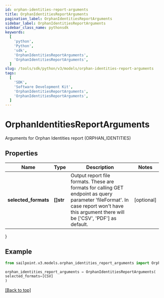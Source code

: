 ```yaml
---
id: orphan-identities-report-arguments
title: OrphanIdentitiesReportArguments
pagination_label: OrphanIdentitiesReportArguments
sidebar_label: OrphanIdentitiesReportArguments
sidebar_class_name: pythonsdk
keywords:
  [
    'python',
    'Python',
    'sdk',
    'OrphanIdentitiesReportArguments',
    'OrphanIdentitiesReportArguments',
  ]
slug: /tools/sdk/python/v3/models/orphan-identities-report-arguments
tags:
  [
    'SDK',
    'Software Development Kit',
    'OrphanIdentitiesReportArguments',
    'OrphanIdentitiesReportArguments',
  ]
---
```


# OrphanIdentitiesReportArguments

Arguments for Orphan Identities report (ORPHAN_IDENTITIES)

## Properties

| Name | Type | Description | Notes |
| --- | --- | --- | --- |
| **selected_formats** | **[]str** | Output report file formats. These are formats for calling GET endpoint as query parameter 'fileFormat'. In case report won't have this argument there will be ['CSV', 'PDF'] as default. | [optional] |

}

## Example

```python
from sailpoint.v3.models.orphan_identities_report_arguments import OrphanIdentitiesReportArguments

orphan_identities_report_arguments = OrphanIdentitiesReportArguments(
selected_formats=[CSV]
)

```

[[Back to top]](#)
